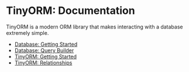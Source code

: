 # TinyORM: Documentation

TinyORM is a modern ORM library that makes interacting with a database extremely simple.

- [Database: Getting Started](database.md)
- [Database: Query Builder](query-builder.md)
- [TinyORM: Getting Started](tinyorm.md)
- [TinyORM: Relationships](tinyorm-relationships.md)
